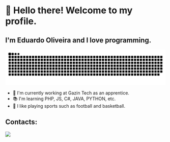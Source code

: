  # 👋 Hello there! Welcome to my profile.
## I'm Eduardo Oliveira and I love programming.

![Snake animation](https://github.com/alexmpereira/alexmpereira/blob/output/github-contribution-grid-snake.svg)

- 🔭 I'm currently working at Gazin Tech as an apprentice.
- 📚 I'm learning PHP, JS, C#, JAVA, PYTHON, etc.
- 👾 I like playing sports such as football and basketball.

          
## Contacts:

<div>
<a href="https://instagram.com/eduardo_oliveirasz0" target="_blank"><img src="https://img.shields.io/badge/-Instagram-%23E4405F?style=for-the-badge&logo=instagram&logoColor=white" target="_blank"></a></div>
